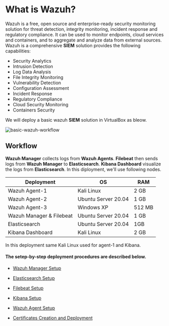 # What is Wazuh?
Wazuh is a free, open source and enterprise-ready security monitoring solution for threat detection, integrity monitoring, incident response and regulatory compliance. It can be used to monitor endpoints, cloud services and containers, and to aggregate and analyze data from external sources. Wazuh is a comprehensive **SIEM** solution provides the following capabilities:
* Security Analytics
* Intrusion Detection
* Log Data Analysis
* File Integrity Monitoring
* Vulnerability Detection
* Configuration Assessment
* Incident Response
* Regulatory Compliance
* Cloud Security Monitoring
* Containers Security

We will deploy a basic wazuh **SIEM** solution in VirtualBox as bleow.

![basic-wazuh-workflow](https://user-images.githubusercontent.com/79780921/129677319-ea0f0cd4-cfb9-4c57-a7a8-59c78fdf2a9d.png)


## Workflow
**Wazuh Manager** collects logs from **Wazuh Agents**. **Filebeat** then sends logs from **Wazuh Manager** to **Elasticsearch**. **Kibana Dashboard** visualize the logs from **Elasticsearch**. In this diployment, we'll use following nodes.

| Deployment | OS | RAM |
|------------ | ------------- | ----- |
|Wazuh Agent-1 | Kali Linux | 2 GB |
|Wazuh Agent-2 | Ubuntu Server 20.04 | 1 GB|
|Wazuh Agent-3 | Windows XP | 512 MB|
|Wazuh Manager & Filebeat | Ubuntu Server 20.04 | 1 GB|
|Elasticsearch | Ubuntu Server 20.04 | 1GB|
|Kibana Dashboard | Kali Linux | 2 GB|

In this deployment same Kali Linux used for agent-1 and Kibana.

#### The setep-by-step deployment procedures are described below.
- [Wazuh Manager Setup](https://mriazx.github.io//wazuh-setup/wazuh-manager-setup)

- [Elasticsearch Setup](https://mriazx.github.io//wazuh-setup/elasticsearch-setup)

- [Filebeat Setup](https://mriazx.github.io//wazuh-setup/filebeat-setup)

- [Kibana Setup](https://mriazx.github.io//wazuh-setup/kibana-setup)

- [Wazuh Agent Setup](https://mriazx.github.io//wazuh-setup/wazuh-agent-setup)

- [Certificates Creation and Deployment](https://mriazx.github.io//wazuh-setup/certificates-creation-and-deployment)
